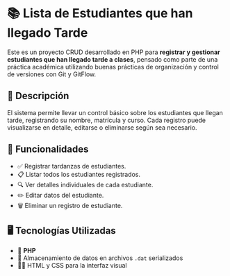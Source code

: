 # 📚 Lista de Estudiantes que han llegado Tarde

Este es un proyecto CRUD desarrollado en PHP para **registrar y gestionar estudiantes que han llegado tarde a clases**, pensado como parte de una práctica académica utilizando buenas prácticas de organización y control de versiones con Git y GitFlow.

## 📝 Descripción

El sistema permite llevar un control básico sobre los estudiantes que llegan tarde, registrando su nombre, matrícula y curso. Cada registro puede visualizarse en detalle, editarse o eliminarse según sea necesario.

## 🚀 Funcionalidades

- ✅ Registrar tardanzas de estudiantes.
- 📋 Listar todos los estudiantes registrados.
- 🔍 Ver detalles individuales de cada estudiante.
- ✏️ Editar datos del estudiante.
- 🗑️ Eliminar un registro de estudiante.

## 🖥️ Tecnologías Utilizadas

- 🐘 **PHP**  
- 💾 Almacenamiento de datos en archivos `.dat` serializados  
- 🧑‍🎨 HTML y CSS para la interfaz visual

